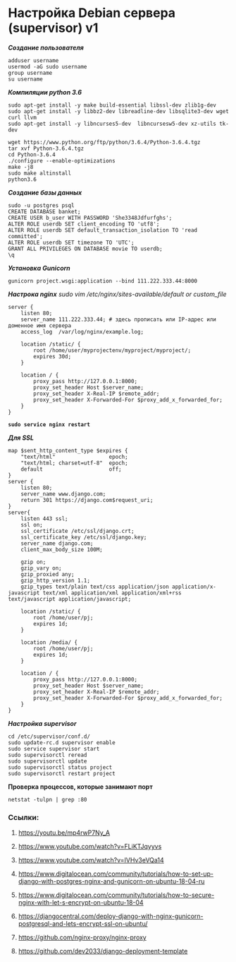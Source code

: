 # Настройка Debian сервера (supervisor) v1 


***Создание пользователя***

```
adduser username
usermod -aG sudo username
group username
su username
```

***Компиляции python 3.6***

```
sudo apt-get install -y make build-essential libssl-dev zlib1g-dev
sudo apt-get install -y libbz2-dev libreadline-dev libsqlite3-dev wget curl llvm
sudo apt-get install -y libncurses5-dev  libncursesw5-dev xz-utils tk-dev

wget https://www.python.org/ftp/python/3.6.4/Python-3.6.4.tgz
tar xvf Python-3.6.4.tgz
cd Python-3.6.4
./configure --enable-optimizations
make -j8
sudo make altinstall
python3.6
```

***Создание базы данных***

```
sudo -u postgres psql
CREATE DATABASE banket;
CREATE USER b_user WITH PASSWORD 'She3348Jdfurfghs';
ALTER ROLE userdb SET client_encoding TO 'utf8';
ALTER ROLE userdb SET default_transaction_isolation TO 'read committed';
ALTER ROLE userdb SET timezone TO 'UTC';
GRANT ALL PRIVILEGES ON DATABASE movie TO userdb;
\q
```

***Установка Gunicorn***

```
gunicorn project.wsgi:application --bind 111.222.333.44:8000
```

***Настрока nginx***
*sudo vim /etc/nginx/sites-available/default or custom_file*

```
server {
    listen 80;
    server_name 111.222.333.44; # здесь прописать или IP-адрес или доменное имя сервера
    access_log  /var/log/nginx/example.log;
 
    location /static/ {
        root /home/user/myprojectenv/myproject/myproject/;
        expires 30d;
    }
 
    location / {
        proxy_pass http://127.0.0.1:8000; 
        proxy_set_header Host $server_name;
        proxy_set_header X-Real-IP $remote_addr;
        proxy_set_header X-Forwarded-For $proxy_add_x_forwarded_for;
    }
}
```

**`sudo service nginx restart`**


***Для SSL***

```
map $sent_http_content_type $expires {
    "text/html"                 epoch;
    "text/html; charset=utf-8"  epoch;
    default                     off;
}
server {
    listen 80;
    server_name www.django.com;
    return 301 https://django.com$request_uri;
}
server{
    listen 443 ssl;
    ssl on;                                      
    ssl_certificate /etc/ssl/django.crt;     
    ssl_certificate_key /etc/ssl/django.key; 
    server_name django.com;
    client_max_body_size 100M;

    gzip on;
    gzip_vary on;
    gzip_proxied any;
    gzip_http_version 1.1;
    gzip_types text/plain text/css application/json application/x-javascript text/xml application/xml application/xml+rss text/javascript application/javascript;

    location /static/ {
        root /home/user/pj;
        expires 1d;
    }

    location /media/ {
        root /home/user/pj;
        expires 1d;
    }

    location / {
        proxy_pass http://127.0.0.1:8000;
        proxy_set_header Host $server_name;
        proxy_set_header X-Real-IP $remote_addr;
        proxy_set_header X-Forwarded-For $proxy_add_x_forwarded_for;
    }
}
```



***Настройка supervisor***

```
cd /etc/supervisor/conf.d/
sudo update-rc.d supervisor enable
sudo service supervisor start
sudo supervisorctl reread
sudo supervisorctl update
sudo supervisorctl status project
sudo supervisorctl restart project
```


**Проверка процессов, которые занимают порт**

```
netstat -tulpn | grep :80
```



<h3>Ссылки:</h3>

1. https://youtu.be/mp4rwP7Ny_A

2. https://www.youtube.com/watch?v=FLiKTJqyyvs

3. https://www.youtube.com/watch?v=IVHv3eVQa14

4. https://www.digitalocean.com/community/tutorials/how-to-set-up-django-with-postgres-nginx-and-gunicorn-on-ubuntu-18-04-ru

5. https://www.digitalocean.com/community/tutorials/how-to-secure-nginx-with-let-s-encrypt-on-ubuntu-18-04

6. https://djangocentral.com/deploy-django-with-nginx-gunicorn-postgresql-and-lets-encrypt-ssl-on-ubuntu/

7. https://github.com/nginx-proxy/nginx-proxy

8. https://github.com/dev2033/django-deployment-template
